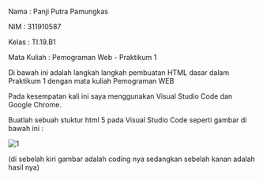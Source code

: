 Nama        : Panji Putra Pamungkas

NIM         : 311910587

Kelas       : TI.19.B1

Mata Kuliah : Pemograman Web - Praktikum 1


Di bawah ini adalah langkah langkah pembuatan HTML dasar dalam Praktikum 1 dengan mata kuliah Pemograman WEB

Pada kesempatan kali ini saya menggunakan Visual Studio Code dan Google Chrome.

Buatlah sebuah stuktur html 5 pada Visual Studio Code seperti gambar di bawah ini :

![1](https://user-images.githubusercontent.com/81550517/112811497-56ca4700-90a6-11eb-8459-06fb0b50ed0b.png)

(di sebelah kiri gambar adalah coding nya sedangkan sebelah kanan adalah hasil nya)
